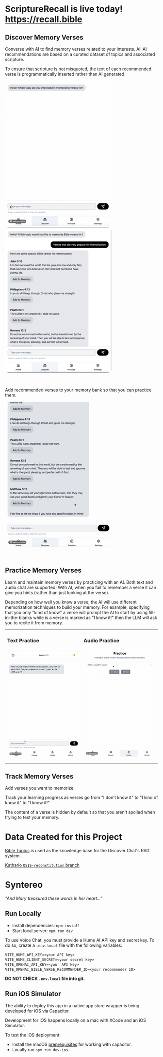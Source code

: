 # ScriptureRecall is live today!  https://recall.bible

## Discover Memory Verses
Converse with AI to find memory verses related to your interests.  All AI recommendations are based on a curated dataset of topics and associated scripture.  

To ensure that scripture is not misquoted, the text of each recommended verse is programmatically inserted rather than AI generated.

<kbd><img src="2024-09-14 16.48.15.gif" alt="drawing" width="350" style="border-radius: 10px;"/></kbd> <kbd><img src="Screen Shot 2024-09-14 at 4.56.15 PM.png" alt="drawing" width="350" style="border-radius: 10px;"/></kbd>

&nbsp;  

Add recommended verses to your memory bank so that you can practice them.

<kbd><img src="2024-09-14 17.11.36.gif" alt="drawing" width="350" style="border-radius: 10px;"/></kbd>

&nbsp;  

## Practice Memory Verses
Learn and maintain memory verses by practicing with an AI.  Both text and audio chat are supported!  With AI, when you fail to remember a verse it can give you hints (rather than just looking at the verse).

Depending on how well you know a verse, the AI will use different memorization techniques to build your memory.  For example, specifying that you only "kind of know" a verse will prompt the AI to start by using fill-in-the-blanks while is a verse is marked as "I know it!" then the LLM will ask you to recite it from memory.

<table>
  <tr>
    <td>

### Text Practice
<kbd><img src="2024-09-14 17.49.30.gif" alt="drawing" width="350" style="border-radius: 10px;"/></kbd>

</td>
<td>

### Audio Practice
<kbd><img src="2024-09-14 21.16.30.gif" alt="drawing" width="350" style="border-radius: 10px;"/></kbd>

</td>
  </tr>
</table>

## Track Memory Verses
Add verses you want to memorize.  

Track your learning progress as verses go from "I don't know it" to "I kind of know it" to "I know it!"

The content of a verse is hidden by default so that you aren't spoiled when trying to test your memory.

# Data Created for this Project

[Bible Topics](https://github.com/Clear-Bible/BibleTopics) is used as the knowledge base for the Discover Chat's RAG system.

[Kathario `OSIS-reconstitution` branch](https://github.com/Clear-Bible/kathairo.py/tree/OSIS-reconstitution)

# Syntereo

_"And Mary treasured these words in her heart..."_

## Run Locally

- Install dependencies: `npm install`
- Start local server: `npm run dev`

To use Voice Chat, you must provide a Hume AI API key and secret key.
To do so, create a `.env.local` file with the following variables:

```
VITE_HUME_API_KEY=<your API key>
VITE_HUME_CLIENT_SECRET=<your secret key>
VITE_OPENAI_API_KEY=<your API key>
VITE_OPENAI_BIBLE_VERSE_RECOMMENDER_ID=<your recommender ID>
```

**DO NOT CHECK `.env.local` file into git.**

## Run iOS Simulator

The ability to deploy this app in a native app store wrapper is being developed for iOS via Capacitor.

Development for iOS happens locally on a mac with XCode and an iOS Simulator.

To test the iOS deployment:

- Install the macOS [preprequisites](https://capacitorjs.com/docs/getting-started/environment-setup) for working with capacitor.
- Locally run `npm run dev-ios`.